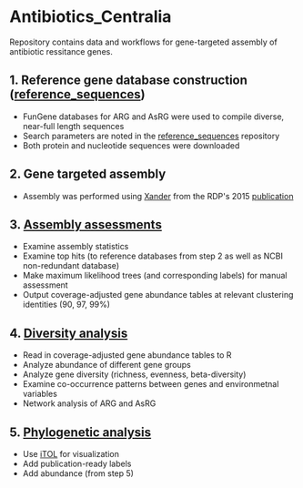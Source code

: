 # Antibiotics_Centralia
Repository contains data and workflows for gene-targeted assembly of antibiotic ressitance genes. 

## 1. Reference gene database construction ([reference_sequences](https://github.com/ShadeLab/PAPER_Dunivin_Antibiotics_2017/tree/master/reference_sequences))
- FunGene databases for ARG and AsRG were used to compile diverse, near-full length sequences 
- Search parameters are noted in the [reference_sequences](https://github.com/ShadeLab/PAPER_Dunivin_Antibiotics_2017/tree/master/reference_sequences) repository
- Both protein and nucleotide sequences were downloaded

## 2. Gene targeted assembly
- Assembly was performed using [Xander](https://github.com/rdpstaff/Xander_assembler) from the RDP's 2015 [publication](https://microbiomejournal.biomedcentral.com/articles/10.1186/s40168-015-0093-6)

## 3. [Assembly assessments](https://github.com/ShadeLab/PAPER_Dunivin_Antibiotics_2017/tree/master/assembly_assessments)
- Examine assembly statistics 
- Examine top hits (to reference databases from step 2 as well as NCBI non-redundant database)
- Make maximum likelihood trees (and corresponding labels) for manual assessment
- Output coverage-adjusted gene abundance tables at relevant clustering identities (90, 97, 99%)

## 4. [Diversity analysis](https://github.com/ShadeLab/PAPER_Dunivin_Antibiotics_2017/tree/master/diversity_analysis)
- Read in coverage-adjusted gene abundance tables to R
- Analyze abundance of different gene groups
- Analyze gene diversity (richness, evenness, beta-diversity)
- Examine co-occurrence patterns between genes and environmetnal variables
- Network analysis of ARG and AsRG 

## 5. [Phylogenetic analysis](https://github.com/ShadeLab/PAPER_Dunivin_Antibiotics_2017/tree/master/phylogenetic_analysis)
- Use [iTOL](http://itol.embl.de/) for visualization 
- Add publication-ready labels
- Add abundance (from step 5)

